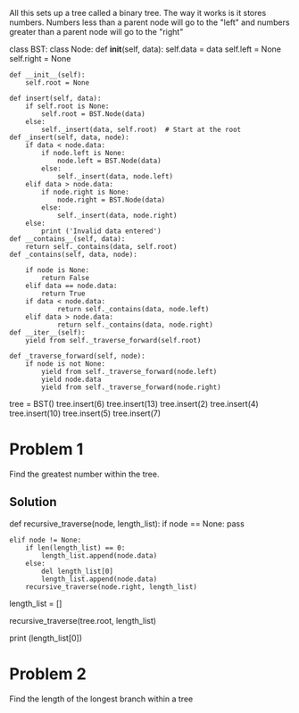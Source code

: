 All this sets up a tree called a binary tree. The way it works is it stores numbers. Numbers less than a parent node will go to the "left" and numbers greater than a parent node will go to the "right"

class BST:
    class Node:
        def __init__(self, data):
            self.data = data
            self.left = None
            self.right = None

    def __init__(self):
        self.root = None

    def insert(self, data):
        if self.root is None:
            self.root = BST.Node(data)
        else:
            self._insert(data, self.root)  # Start at the root
    def _insert(self, data, node):
        if data < node.data:
            if node.left is None:
                node.left = BST.Node(data)
            else:
                self._insert(data, node.left)
        elif data > node.data:
            if node.right is None:
                node.right = BST.Node(data)
            else:
                self._insert(data, node.right)
        else:
            print ('Invalid data entered')
    def __contains__(self, data):
        return self._contains(data, self.root)
    def _contains(self, data, node):

        if node is None:
            return False
        elif data == node.data:
            return True
        if data < node.data:
                return self._contains(data, node.left)
        elif data > node.data:
                return self._contains(data, node.right)
    def __iter__(self):
        yield from self._traverse_forward(self.root)
        
    def _traverse_forward(self, node):
        if node is not None:
            yield from self._traverse_forward(node.left)
            yield node.data
            yield from self._traverse_forward(node.right)

tree = BST()
tree.insert(6)
tree.insert(13)
tree.insert(2)
tree.insert(4)
tree.insert(10)
tree.insert(5)
tree.insert(7)


# Problem 1

Find the greatest number within the tree.


## Solution

def recursive_traverse(node, length_list):
    if node == None:
        pass
        
        
    elif node != None:
        if len(length_list) == 0:
            length_list.append(node.data)
        else:
            del length_list[0]
            length_list.append(node.data)
        recursive_traverse(node.right, length_list)

length_list = []

recursive_traverse(tree.root, length_list)

print (length_list[0])

# Problem 2

Find the length of the longest branch within a tree